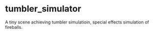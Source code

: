 # tumbler_simulator
A tiny scene achieving tumbler simulatioin, special effects simulation of fireballs.
